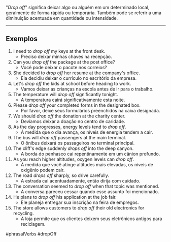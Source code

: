 "*Drop off*" significa deixar algo ou alguém em um determinado local, geralmente de forma rápida ou temporária. Também pode se referir a uma diminuição acentuada em quantidade ou intensidade.

---
## Exemplos

1. I need to _drop off_ my keys at the front desk.
	- Preciso deixar minhas chaves na recepção.
2. Can you _drop off_ the package at the post office?
	- Você pode deixar o pacote nos correios?
3. She decided to _drop off_ her resume at the company's office.
	- Ela decidiu deixar o currículo no escritório da empresa.
4. Let's _drop off_ the kids at school before heading to work.
	- Vamos deixar as crianças na escola antes de ir para o trabalho.
5. The temperature will _drop off_ significantly tonight.
	- A temperatura cairá significativamente esta noite.
6. Please _drop off_ your completed forms in the designated box.
	- Por favor, deixe seus formulários preenchidos na caixa designada.
7. We should _drop off_ the donation at the charity center.
	- Devíamos deixar a doação no centro de caridade.
8. As the day progresses, energy levels tend to _drop off_.
	- À medida que o dia avança, os níveis de energia tendem a cair.
9. The bus will _drop off_ passengers at the main terminal.
	- O ônibus deixará os passageiros no terminal principal.
10. The cliff's edge suddenly _drops off_ into the deep canyon.
	- A borda do penhasco cai repentinamente em um cânion profundo.
11. As you reach higher altitudes, oxygen levels can _drop off_.
	- À medida que você atinge altitudes mais elevadas, os níveis de oxigênio podem cair.
12. The road _drops off_ sharply, so drive carefully.
	- A estrada cai acentuadamente, então dirija com cuidado.
13. The conversation seemed to _drop off_ when that topic was mentioned.
	- A conversa pareceu cessar quando esse assunto foi mencionado.
14. He plans to _drop off_ his application at the job fair.
	- Ele planeja entregar sua inscrição na feira de empregos.
15. The store allows customers to _drop off_ their old electronics for recycling.
	- A loja permite que os clientes deixem seus eletrônicos antigos para reciclagem.

#phrasalVerbs 
#dropOff